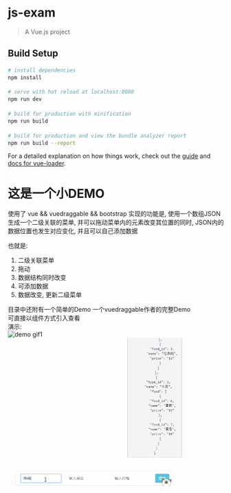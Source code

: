 # js-exam

> A Vue.js project

## Build Setup

``` bash
# install dependencies
npm install

# serve with hot reload at localhost:8080
npm run dev

# build for production with minification
npm run build

# build for production and view the bundle analyzer report
npm run build --report
```

For a detailed explanation on how things work, check out the [guide](http://vuejs-templates.github.io/webpack/) and [docs for vue-loader](http://vuejs.github.io/vue-loader).

<h1>这是一个小DEMO</h1>
使用了 vue && vuedraggable && bootstrap  
实现的功能是, 使用一个数组JSON生成一个二级关联的菜单, 并可以拖动菜单内的元素改变其位置的同时, JSON内的数据位置也发生对应变化, 并且可以自己添加数据  
  
也就是:  
1. 二级关联菜单  
2. 拖动  
3. 数据结构同时改变  
4. 可添加数据  
5. 数据改变, 更新二级菜单
  
目录中还附有一个简单的Demo 一个vuedraggable作者的完整Demo  
可直接以组件方式引入查看  
演示:  
![demo gif1](../gif/demo1.gif)  
![demo gif2](https://github.com/feng9217/vue-vuedraggable/blob/master/gif/demo2.gif)  